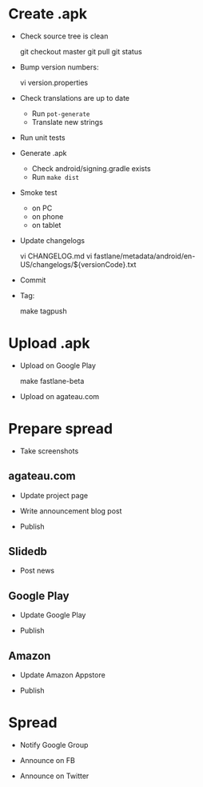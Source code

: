 # Create .apk

- Check source tree is clean

    git checkout master
    git pull
    git status

- Bump version numbers:

    vi version.properties

- Check translations are up to date
    - Run `pot-generate`
    - Translate new strings

- Run unit tests

- Generate .apk

    - Check android/signing.gradle exists
    - Run `make dist`

- Smoke test
    - on PC
    - on phone
    - on tablet

- Update changelogs

    vi CHANGELOG.md
    vi fastlane/metadata/android/en-US/changelogs/${versionCode}.txt

- Commit

- Tag:

    make tagpush

# Upload .apk

- Upload on Google Play

    make fastlane-beta

- Upload on agateau.com

# Prepare spread

- Take screenshots

## agateau.com

- Update project page

- Write announcement blog post

- Publish

## Slidedb

- Post news

## Google Play

- Update Google Play

- Publish

## Amazon

- Update Amazon Appstore

- Publish

# Spread

- Notify Google Group

- Announce on FB

- Announce on Twitter
